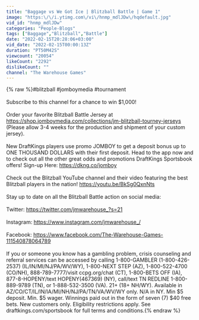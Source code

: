 ```yaml
---
title: "Baggage vs We Got Ice | Blitzball Battle | Game 1"
image: "https:\/\/i.ytimg.com\/vi\/hnmp_mdlJDw\/hqdefault.jpg"
vid_id: "hnmp_mdlJDw"
categories: "People-Blogs"
tags: ["Baggage","Blitzball","Battle"]
date: "2022-02-15T20:28:06+03:00"
vid_date: "2022-02-15T00:00:13Z"
duration: "PT50M42S"
viewcount: "20054"
likeCount: "2292"
dislikeCount: ""
channel: "The Warehouse Games"
---
```

{% raw %}#blitzball #jomboymedia #tournament<br /><br />Subscribe to this channel for a chance to win $1,000! <br /><br />Order your favorite Blitzball Battle Jersey at <a rel="nofollow" target="blank" href="https://shop.jomboymedia.com/collections/jm-blitzball-tourney-jerseys">https://shop.jomboymedia.com/collections/jm-blitzball-tourney-jerseys</a> (Please allow 3-4 weeks for the production and shipment of your custom jersey).<br /><br />New DraftKings players use promo JOMBOY to get a deposit bonus up to ONE THOUSAND DOLLARS with their first deposit. Head to the app now and to check out all the other great odds and promotions DraftKings Sportsbook offers! Sign-up Here: <a rel="nofollow" target="blank" href="https://dkng.co/jomboy">https://dkng.co/jomboy</a><br /><br />Check out the Blitzball YouTube channel and their video featuring the best Blitzball players in the nation! <a rel="nofollow" target="blank" href="https://youtu.be/BkSg0QxnNts">https://youtu.be/BkSg0QxnNts</a><br /><br />Stay up to date on all the Blitzball Battle action on social media:<br /><br />Twitter: <a rel="nofollow" target="blank" href="https://twitter.com/jmwarehouse_?s=21">https://twitter.com/jmwarehouse_?s=21</a><br /><br />Instagram: <a rel="nofollow" target="blank" href="https://www.instagram.com/jmwarehouse_/">https://www.instagram.com/jmwarehouse_/</a> <br /><br />Facebook: <a rel="nofollow" target="blank" href="https://www.facebook.com/The-Warehouse-Games-111540878064789">https://www.facebook.com/The-Warehouse-Games-111540878064789</a><br /><br />If you or someone you know has a gambling problem, crisis counseling and referral services can be accessed by calling 1-800-GAMBLER (1-800-426-2537) (IL/IN/MI/NJ/PA/WV/WY), 1-800-NEXT STEP (AZ), 1-800-522-4700 (CO/NH), 888-789-7777/visit ccpg.org/chat (CT), 1-800-BETS OFF (IA), 877-8-HOPENY/text HOPENY(467369) (NY), call/text TN REDLINE 1-800-889-9789 (TN), or 1-888-532-3500 (VA). 21+ (18+ NH/WY). Available in AZ/CO/CT/IL/IN/IA/MI/NH/NJ/PA/TN/VA/WV/WY only. N/A in NY. Min $5 deposit. Min. $5 wager. Winnings paid out in the form of seven (7) $40 free bets. New customers only. Eligibility restrictions apply. See draftkings.com/sportsbook for full terms and conditions.{% endraw %}
